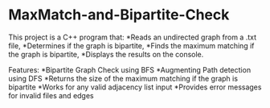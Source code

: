 # MaxMatch-and-Bipartite-Check

This project is a C++ program that:
*Reads an undirected graph from a .txt file,
*Determines if the graph is bipartite,
*Finds the maximum matching if the graph is bipartite,
*Displays the results on the console.

Features:
*Bipartite Graph Check using BFS
*Augmenting Path detection using DFS
*Returns the size of the maximum matching if the graph is bipartite
*Works for any valid adjacency list input
*Provides error messages for invalid files and edges
